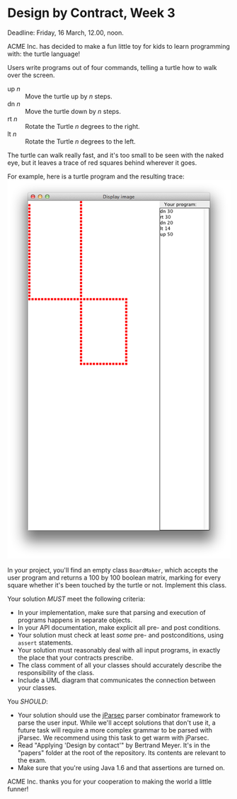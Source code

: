 # Design by Contract, Week 3 #

Deadline: Friday, 16 March, 12.00, noon.

ACME Inc. has decided to make a fun little toy for kids to learn programming with: the turtle language!

Users write programs out of four commands, telling a turtle how to walk over the screen.

<dl>
<dt>up <i>n</i>
 	<dd>Move the turtle up by <i>n</i> steps. 
<dt>dn <i>n</i>
	 <dd>Move the turtle down by <i>n</i> steps.
<dt> rt <i>n</i> 
	<dd> Rotate the Turtle <i>n</i> degrees to the right. 
<dt>lt <i>n</i> 
	<dd>Rotate the Turtle <i>n</i> degrees to the left.
</dl>

The turtle can walk really fast, and it's too small to be seen with the naked eye, but it leaves a trace of red squares behind wherever it goes.

For example, here is a turtle program and the resulting trace:
![Turtle trace](turtle-trace.png "Turtle trace")

In your project, you'll find an empty class `BoardMaker`, which accepts the user program and returns a 100 by 100 boolean matrix, marking for every square whether it's been touched by the turtle or not. Implement this class.

Your solution *MUST* meet the following criteria:

 * In your implementation, make sure that  parsing and execution of programs happens in separate objects. 
 * In your API documentation, make explicit all pre- and post conditions.
 * Your solution must check at least *some* pre- and postconditions, using `assert` statements.
 * Your solution must reasonably deal with all input programs, in exactly the place that your contracts prescribe.
 * The class comment of all your classes should accurately describe the responsibility of the class.
 * Include a UML diagram that communicates the connection between your classes.

You *SHOULD*:

 * Your solution should use the [jParsec](http://jparsec.codehaus.org/jparsec+Overview) parser combinator framework to parse the user input. While we'll accept solutions that don't use it, a future task will require a more complex grammar to be parsed with jParsec. We recommend using this task to get warm with jParsec.
 * Read "Applying 'Design by contact'" by Bertrand Meyer. It's in the "papers" folder at the root of the repository. Its contents are relevant to the exam.
 * Make sure that you're using Java 1.6 and that assertions are turned on.



ACME Inc. thanks you for your cooperation to making the world a little funner!